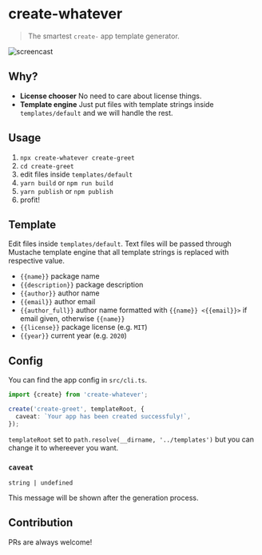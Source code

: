 # create-whatever

> The smartest `create-` app template generator.

![screencast](https://raw.githubusercontent.com/uetchy/create-whatever/master/.github/assets/screencast.gif)

## Why?

- **License chooser** No need to care about license things.
- **Template engine** Just put files with template strings inside `templates/default` and we will handle the rest.

## Usage

1. `npx create-whatever create-greet`
2. `cd create-greet`
3. edit files inside `templates/default`
4. `yarn build` or `npm run build`
5. `yarn publish` or `npm publish`
6. profit!

## Template

Edit files inside `templates/default`. Text files will be passed through Mustache template engine that all template strings is replaced with respective value.

- `{{name}}` package name
- `{{description}}` package description
- `{{author}}` author name
- `{{email}}` author email
- `{{author_full}}` author name formatted with `{{name}} <{{email}}>` if email given, otherwise `{{name}}`
- `{{license}}` package license (e.g. `MIT`)
- `{{year}}` current year (e.g. `2020`)

## Config

You can find the app config in `src/cli.ts`.

```ts
import {create} from 'create-whatever';

create('create-greet', templateRoot, {
  caveat: `Your app has been created successfuly!`,
});
```

`templateRoot` set to `path.resolve(__dirname, '../templates')` but you can change it to whereever you want.

### `caveat`

`string | undefined`

This message will be shown after the generation process.

## Contribution

PRs are always welcome!
